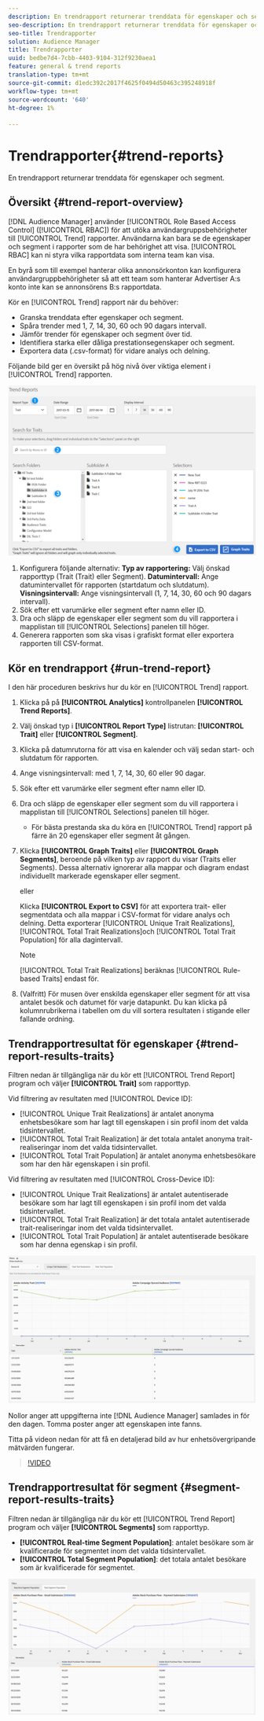 ```yaml
---
description: En trendrapport returnerar trenddata för egenskaper och segment.
seo-description: En trendrapport returnerar trenddata för egenskaper och segment.
seo-title: Trendrapporter
solution: Audience Manager
title: Trendrapporter
uuid: bedbe7d4-7cbb-4403-9104-312f9230aea1
feature: general & trend reports
translation-type: tm+mt
source-git-commit: d1edc392c2017f4625f0494d50463c395248918f
workflow-type: tm+mt
source-wordcount: '640'
ht-degree: 1%

---
```



# Trendrapporter{#trend-reports}

En trendrapport returnerar trenddata för egenskaper och segment.

## Översikt {#trend-report-overview}

<!-- 

c_trend_reports.xml

 -->

[!DNL Audience Manager] använder [!UICONTROL Role Based Access Control] ([!UICONTROL RBAC]) för att utöka användargruppsbehörigheter till [!UICONTROL Trend] rapporter. Användarna kan bara se de egenskaper och segment i rapporter som de har behörighet att visa. [!UICONTROL RBAC] kan ni styra vilka rapportdata som interna team kan visa.

En byrå som till exempel hanterar olika annonsörkonton kan konfigurera användargruppbehörigheter så att ett team som hanterar Advertiser A:s konto inte kan se annonsörens B:s rapportdata.

Kör en [!UICONTROL Trend] rapport när du behöver:

* Granska trenddata efter egenskaper och segment.
* Spåra trender med 1, 7, 14, 30, 60 och 90 dagars intervall.
* Jämför trender för egenskaper och segment över tid.
* Identifiera starka eller dåliga prestationsegenskaper och segment.
* Exportera data (.csv-format) för vidare analys och delning.

Följande bild ger en översikt på hög nivå över viktiga element i [!UICONTROL Trend] rapporten.

![](assets/trend_reports.png)

1. Konfigurera följande alternativ:
   **Typ av rapportering:** Välj önskad rapporttyp (Trait (Trait) eller Segment).
   **Datumintervall:** Ange datumintervallet för rapporten (startdatum och slutdatum).
   **Visningsintervall:** Ange visningsintervall (1, 7, 14, 30, 60 och 90 dagars intervall).
1. Sök efter ett varumärke eller segment efter namn eller ID.
1. Dra och släpp de egenskaper eller segment som du vill rapportera i mapplistan till [!UICONTROL Selections] panelen till höger.
1. Generera rapporten som ska visas i grafiskt format eller exportera rapporten till CSV-format.

## Kör en trendrapport {#run-trend-report}

I den här proceduren beskrivs hur du kör en [!UICONTROL Trend] rapport.

<!-- 

t_working_with_trend_reports.xml

 -->

1. Klicka på på **[!UICONTROL Analytics]** kontrollpanelen **[!UICONTROL Trend Reports]**.
1. Välj önskad typ i **[!UICONTROL Report Type]** listrutan: **[!UICONTROL Trait]** eller **[!UICONTROL Segment]**.
1. Klicka på datumrutorna för att visa en kalender och välj sedan start- och slutdatum för rapporten.
1. Ange visningsintervall: med 1, 7, 14, 30, 60 eller 90 dagar.
1. Sök efter ett varumärke eller segment efter namn eller ID.
1. Dra och släpp de egenskaper eller segment som du vill rapportera i mapplistan till [!UICONTROL Selections] panelen till höger.
   * För bästa prestanda ska du köra en [!UICONTROL Trend] rapport på färre än 20 egenskaper eller segment åt gången.
1. Klicka **[!UICONTROL Graph Traits]** eller **[!UICONTROL Graph Segments]**, beroende på vilken typ av rapport du visar (Traits eller Segments). Dessa alternativ ignorerar alla mappar och diagram endast individuellt markerade egenskaper eller segment.

   eller

   Klicka **[!UICONTROL Export to CSV]** för att exportera trait- eller segmentdata och alla mappar i CSV-format för vidare analys och delning. Detta exporterar [!UICONTROL Unique Trait Realizations], [!UICONTROL Total Trait Realizations]och [!UICONTROL Total Trait Population] för alla dagintervall.

   >[!NOTE]
   >
   >[!UICONTROL Total Trait Realizations] beräknas [!UICONTROL Rule-based Traits] endast för.

1. (Valfritt) För musen över enskilda egenskaper eller segment för att visa antalet besök och datumet för varje datapunkt. Du kan klicka på kolumnrubrikerna i tabellen om du vill sortera resultaten i stigande eller fallande ordning.

## Trendrapportresultat för egenskaper {#trend-report-results-traits}

Filtren nedan är tillgängliga när du kör ett [!UICONTROL Trend Report] program och väljer **[!UICONTROL Trait]** som rapporttyp.

Vid filtrering av resultaten med [!UICONTROL Device ID]:

* [!UICONTROL Unique Trait Realizations] är antalet anonyma enhetsbesökare som har lagt till egenskapen i sin profil inom det valda tidsintervallet.
* [!UICONTROL Total Trait Realization] är det totala antalet anonyma trait-realiseringar inom det valda tidsintervallet.
* [!UICONTROL Total Trait Population] är antalet anonyma enhetsbesökare som har den här egenskapen i sin profil.

Vid filtrering av resultaten med [!UICONTROL Cross-Device ID]:

* [!UICONTROL Unique Trait Realizations] är antalet autentiserade besökare som har lagt till egenskapen i sin profil inom det valda tidsintervallet.
* [!UICONTROL Total Trait Realization] är det totala antalet autentiserade trait-realiseringar inom det valda tidsintervallet.
* [!UICONTROL Total Trait Population] är antalet autentiserade besökare som har denna egenskap i sin profil.

![trendrapporter-egenskaper](assets/trend-report-traits.png)

Nollor anger att uppgifterna inte [!DNL Audience Manager] samlades in för den dagen. Tomma poster anger att egenskapen inte fanns.

Titta på videon nedan för att få en detaljerad bild av hur enhetsövergripande mätvärden fungerar.

>[!VIDEO](https://video.tv.adobe.com/v/33445/?quality=12)

## Trendrapportresultat för segment {#segment-report-results-traits}

Filtren nedan är tillgängliga när du kör ett [!UICONTROL Trend Report] program och väljer **[!UICONTROL Segments]** som rapporttyp.

* **[!UICONTROL Real-time Segment Population]**: antalet besökare som är kvalificerade för segmentet inom det valda tidsintervallet.
* **[!UICONTROL Total Segment Population]**: det totala antalet besökare som är kvalificerade för segmentet.

![trendrapportsegment](assets/trend-report-segments.png)